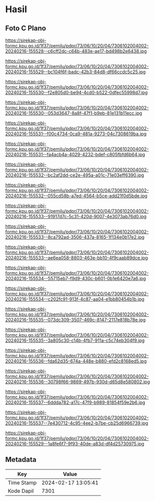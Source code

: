 # Hasil

## Foto C Plano

https://sirekap-obj-formc.kpu.go.id/1f37/pemilu/pdpr/73/06/10/20/04/7306102004002-20240216-155528--c6cff2dc-c64b-483e-ae17-bd498b2e6438.jpg

https://sirekap-obj-formc.kpu.go.id/1f37/pemilu/pdpr/73/06/10/20/04/7306102004002-20240216-155529--bc104f6f-badc-42b3-84d8-df66ccdc5c25.jpg

https://sirekap-obj-formc.kpu.go.id/1f37/pemilu/pdpr/73/06/10/20/04/7306102004002-20240216-155530--f2e805d0-be94-4cd0-b522-0dfec55998d7.jpg

https://sirekap-obj-formc.kpu.go.id/1f37/pemilu/pdpr/73/06/10/20/04/7306102004002-20240216-155530--053d3647-8a8f-47f1-b9eb-81e131b11ecc.jpg

https://sirekap-obj-formc.kpu.go.id/1f37/pemilu/pdpr/73/06/10/20/04/7306102004002-20240216-155531--f00c4734-0ca9-481a-9273-04c7308619ba.jpg

https://sirekap-obj-formc.kpu.go.id/1f37/pemilu/pdpr/73/06/10/20/04/7306102004002-20240216-155531--fa4acb4a-4029-4232-bdef-c805fbfd6b64.jpg

https://sirekap-obj-formc.kpu.go.id/1f37/pemilu/pdpr/73/06/10/20/04/7306102004002-20240216-155532--bc2af2dd-ce2e-495a-a01c-71e03eff6390.jpg

https://sirekap-obj-formc.kpu.go.id/1f37/pemilu/pdpr/73/06/10/20/04/7306102004002-20240216-155532--055cd58b-a7ed-4564-b5ce-add21f0d5bde.jpg

https://sirekap-obj-formc.kpu.go.id/1f37/pemilu/pdpr/73/06/10/20/04/7306102004002-20240216-155533--91917d7c-5c31-420d-9007-4e3073ab76d0.jpg

https://sirekap-obj-formc.kpu.go.id/1f37/pemilu/pdpr/73/06/10/20/04/7306102004002-20240216-155533--8ca792ad-3506-437a-8165-1f134e0b17e2.jpg

https://sirekap-obj-formc.kpu.go.id/1f37/pemilu/pdpr/73/06/10/20/04/7306102004002-20240216-155533--ae6ea058-8803-463e-bb10-4f9caab89dce.jpg

https://sirekap-obj-formc.kpu.go.id/1f37/pemilu/pdpr/73/06/10/20/04/7306102004002-20240216-155534--55715eb7-f9d9-430c-b601-0b1e6420e7a6.jpg

https://sirekap-obj-formc.kpu.go.id/1f37/pemilu/pdpr/73/06/10/20/04/7306102004002-20240216-155534--c202fc91-913f-4c87-aa04-e1bb80454b1b.jpg

https://sirekap-obj-formc.kpu.go.id/1f37/pemilu/pdpr/73/06/10/20/04/7306102004002-20240216-155535--073dc309-3507-469c-8147-2117e818b78e.jpg

https://sirekap-obj-formc.kpu.go.id/1f37/pemilu/pdpr/73/06/10/20/04/7306102004002-20240216-155535--3a805c30-c14b-4fb7-911a-c5c74eb304f9.jpg

https://sirekap-obj-formc.kpu.go.id/1f37/pemilu/pdpr/73/06/10/20/04/7306102004002-20240216-155536--fda62d35-674a-448e-b880-efd2c8168ed5.jpg

https://sirekap-obj-formc.kpu.go.id/1f37/pemilu/pdpr/73/06/10/20/04/7306102004002-20240216-155536--30798f66-9869-497b-930d-d65d8e580802.jpg

https://sirekap-obj-formc.kpu.go.id/1f37/pemilu/pdpr/73/06/10/20/04/7306102004002-20240216-155537--6ddda782-a17c-47f9-b989-81854f59e2b6.jpg

https://sirekap-obj-formc.kpu.go.id/1f37/pemilu/pdpr/73/06/10/20/04/7306102004002-20240216-155537--7e430712-4c95-4ee2-b7be-cb25d6966739.jpg

https://sirekap-obj-formc.kpu.go.id/1f37/pemilu/pdpr/73/06/10/20/04/7306102004002-20240216-155529--1a8fe6f7-9f93-40de-a83d-df4d25730975.jpg


## Metadata

| Key        | Value               |
| ---------- | ------------------- |
| Time Stamp | 2024-02-17 13:05:41 |
| Kode Dapil | 7301                |



